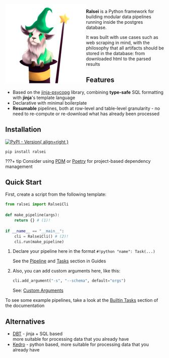 <img src="./logo.png" align="left">

**Ralsei** is a Python framework for building modular
data pipelines running inside the postgres database.

It was built with use cases such as web scraping in mind,
with the philosophy that all artifacts should be stored in the database:
from downloaded html to the parsed results

## Features

- Based on the [jinja-psycopg](https://snorkysnark.github.io/jinja-psycopg/)
    library, combining **type-safe** SQL formatting with **jinja**'s template language
- Declarative with minimal boilerplate
- **Resumable** pipelines, both at row-level and table-level granularity -
    no need to re-compute or re-download what has already been processed

## Installation

[![PyPI - Version](https://img.shields.io/pypi/v/ralsei?style=for-the-badge&color=009a5c){ align=right }](https://pypi.org/project/ralsei/)

```
pip install ralsei
```

???+ tip
    Consider using [PDM](https://pdm.fming.dev/latest/) or [Poetry](https://python-poetry.org/)
    for project-based dependency management

## Quick Start

First, create a script from the following template:

```py
from ralsei import RalseiCli

def make_pipeline(args):
    return {} # (1)!

if __name__ == "__main__":
    cli = RalseiCli() # (2)!
    cli.run(make_pipeline)
```

1.  Declare your pipeline here in the format `#!python "name": Task(...)`

    See the [Pipeline](guides/pipeline.md) and [Tasks](guides/tasks.md) section
    in Guides

2.  Also, you can add custom arguments here, like this:
    ```py
    cli.add_argument("-s", "--schema", default="orgs")
    ```

    See: [Custom Arguments](guides/cli.md#custom-arguments)

To see some example pipelines, take a look at the
[Builtin Tasks](./guides/tasks.md#builtin-tasks) section of the documentation

## Alternatives

- [DBT](https://github.com/dbt-labs/dbt-core) - jinja + SQL based  
    more suitable for processing data that you already have
- [Kedro](https://github.com/kedro-org/kedro) - python based,
    more suitable for processing data that you already have
